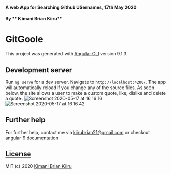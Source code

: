 
#### A web App for Searching Github USernames, 17th May 2020

#### By ** Kimani Brian Kiiru**

# GitGoole

This project was generated with [Angular CLI](https://github.com/angular/angular-cli) version 9.1.3.

## Development server

Run `ng serve` for a dev server. Navigate to `http://localhost:4200/`. The app will automatically reload if you change any of the source files. As seen below, the site allows a user to make a custom quote, like, dislike and delete a quote.
![Screenshot 2020-05-17 at 16 16 16](https://user-images.githubusercontent.com/25317059/82147929-d322b580-9859-11ea-9c81-079468710924.png)
![Screenshot 2020-05-17 at 16 16 42](https://user-images.githubusercontent.com/25317059/82147931-d453e280-9859-11ea-8fc5-9a00cb20eb0d.png)

## Further help

For further help, contact me via kiirubrian21@gmail.com or checkout angular 9 documentation

## [License](https://github.com/brayokenya/brainy-quotes/blob/master/LICENSE)

MIT (c) 2020 [Kimani Brian Kiiru](https://github.com/brayokenya)
